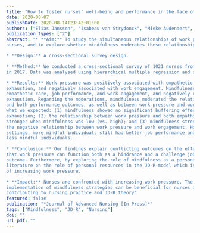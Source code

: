 ```yaml
---
title: "How to foster nurses’ well-being and performance in the face of work pressure? The role of mindfulness as personal resource [In Press]"
date: 2020-08-07
publishDate: 2020-08-14T23:42+01:00
authors: ["Elias Janssen", "Isabeau van Strydonck", "Mieke Audenaert", "Anouk Decuypere", "Adelien Decramer"]
publication_types: ["2"]
abstract: "* **Aim:** To study the simultaneous relationships of work pressure with the performance and well-being of
nurses, and to explore whether mindfulness moderates these relationships.

* **Design:** A cross-sectional survey design.

* **Method:** We conducted a cross-sectional survey of 1021 nurses from 103 Belgian elderly care homes,
in 2017. Data was analysed using hierarchical multiple regression and simple slope analyses.

* **Results:** Work pressure was positively associated with empathetic care, job performance and emotional
exhaustion, and negatively associated with work engagement. Mindfulness was positively related to
empathetic care, job performance, and work engagement, and negatively related to emotional
exhaustion. Regarding the moderations, mindfulness moderated the relationships between work pressure
and both performance outcomes, as well as between work pressure and work engagement. Contrary to
what we expected: (1) mindfulness showed no significant buffering effect of work pressure on emotional
exhaustion; (2) the relationship between work pressure and both empathic care and job performance was
stronger when mindfulness was low (vs. high); and (3) mindfulness strengthened instead of weakened
the negative relationship between work pressure and work engagement. However, in high work pressure
settings, more mindful individuals still had better job performance and work engagement outcomes than
less mindful individuals.

* **Conclusion:** Our findings explain conflicting outcomes on the effects of work pressure by suggesting
that work pressure can function both as a hindrance and a challenge job demand depending on the
outcome. Furthermore, by exploring the role of mindfulness as a personal resource, we add to the
literature on the role of personal resources in the JD-R-model which is particularly relevant in the context
of increasing work pressure.

* **Impact:** Nurses are confronted with increasing work pressure. The present findings indicate that the
implementation of mindfulness strategies can be beneficial for nurses dealing with work pressure,
contributing to nursing practice and JD-R theory"
featured: false
publication: "*Journal of Advanced Nursing [In Press]*"
tags: ["Mindfulness", "JD-R", "Nursing"]
doi: ""
url_pdf: ""
---
```

